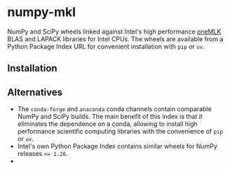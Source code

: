 # numpy-mkl

NumPy and SciPy wheels linked against Intel's high performance
[oneMLK](https://www.intel.com/content/www/us/en/developer/tools/oneapi/onemkl.html)
BLAS and LAPACK libraries for Intel CPUs. The wheels are available from a Python Package
Index URL for convenient installation with `pip` or `uv`.

## Installation

## Alternatives

- The `conda-forge` and `anaconda` conda channels contain comparable NumPy and SciPy
builds. The main benefit of this index is that it eliminates the dependence on a conda,
allowing to install high performance scientific computing libraries with the convenience
of `pip` or `uv`.
- Intel's own Python Package Index contains similar wheels for NumPy releases `<= 1.26`.
- 

